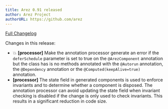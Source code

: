 ```yaml
---
title: Arez 0.91 released
author: Arez Project
authorURL: https://github.com/arez
---
```


[Full Changelog](https://github.com/arez/arez/compare/v0.90...v0.91)

Changes in this release:

* 💥 **\[processor\]** Make the annotation processor generate an error if the `deferSchedule`
  parameter is set to true on the `@ArezComponent` annotation but the class has is no methods
  annotated with the `@Autorun` annotation, the `@Dependency` annotation or the
  `@Computed(keepAlive=true)` annotation.
* **\[processor\]** The state field in generated components is used to enforce invariants and to
  determine whether a component is disposed. The annotation processor can avoid updating the state
  field when invariant checking is disabled if the change is only used to check invariants. This
  results in a significant reduction in code size.
